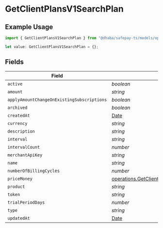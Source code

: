 # GetClientPlansV1SearchPlan

## Example Usage

```typescript
import { GetClientPlansV1SearchPlan } from "@dhaba/safepay-ts/models/operations";

let value: GetClientPlansV1SearchPlan = {};
```

## Fields

| Field                                                                                                      | Type                                                                                                       | Required                                                                                                   | Description                                                                                                |
| ---------------------------------------------------------------------------------------------------------- | ---------------------------------------------------------------------------------------------------------- | ---------------------------------------------------------------------------------------------------------- | ---------------------------------------------------------------------------------------------------------- |
| `active`                                                                                                   | *boolean*                                                                                                  | :heavy_minus_sign:                                                                                         | N/A                                                                                                        |
| `amount`                                                                                                   | *string*                                                                                                   | :heavy_minus_sign:                                                                                         | N/A                                                                                                        |
| `applyAmountChangeOnExistingSubscriptions`                                                                 | *boolean*                                                                                                  | :heavy_minus_sign:                                                                                         | N/A                                                                                                        |
| `archived`                                                                                                 | *boolean*                                                                                                  | :heavy_minus_sign:                                                                                         | N/A                                                                                                        |
| `createdAt`                                                                                                | [Date](https://developer.mozilla.org/en-US/docs/Web/JavaScript/Reference/Global_Objects/Date)              | :heavy_minus_sign:                                                                                         | N/A                                                                                                        |
| `currency`                                                                                                 | *string*                                                                                                   | :heavy_minus_sign:                                                                                         | N/A                                                                                                        |
| `description`                                                                                              | *string*                                                                                                   | :heavy_minus_sign:                                                                                         | N/A                                                                                                        |
| `interval`                                                                                                 | *string*                                                                                                   | :heavy_minus_sign:                                                                                         | N/A                                                                                                        |
| `intervalCount`                                                                                            | *number*                                                                                                   | :heavy_minus_sign:                                                                                         | N/A                                                                                                        |
| `merchantApiKey`                                                                                           | *string*                                                                                                   | :heavy_minus_sign:                                                                                         | N/A                                                                                                        |
| `name`                                                                                                     | *string*                                                                                                   | :heavy_minus_sign:                                                                                         | N/A                                                                                                        |
| `numberOfBillingCycles`                                                                                    | *number*                                                                                                   | :heavy_minus_sign:                                                                                         | N/A                                                                                                        |
| `priceMoney`                                                                                               | [operations.GetClientPlansV1SearchPriceMoney](../../models/operations/getclientplansv1searchpricemoney.md) | :heavy_minus_sign:                                                                                         | N/A                                                                                                        |
| `product`                                                                                                  | *string*                                                                                                   | :heavy_minus_sign:                                                                                         | N/A                                                                                                        |
| `token`                                                                                                    | *string*                                                                                                   | :heavy_minus_sign:                                                                                         | N/A                                                                                                        |
| `trialPeriodDays`                                                                                          | *number*                                                                                                   | :heavy_minus_sign:                                                                                         | N/A                                                                                                        |
| `type`                                                                                                     | *string*                                                                                                   | :heavy_minus_sign:                                                                                         | N/A                                                                                                        |
| `updatedAt`                                                                                                | [Date](https://developer.mozilla.org/en-US/docs/Web/JavaScript/Reference/Global_Objects/Date)              | :heavy_minus_sign:                                                                                         | N/A                                                                                                        |